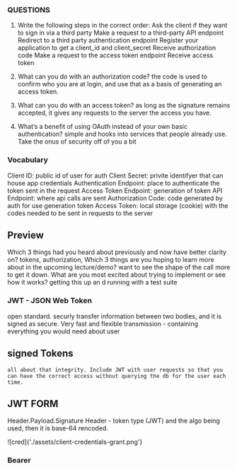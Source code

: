 

### QUESTIONS

1. Write the following steps in the correct order:
    Ask the client if they want to sign in via a third party
    Make a request to a third-party API endpoint
    Redirect to a third party authentication endpoint
    Register your application to get a client_id and client_secret
    Receive authorization code
    Make a request to the access token endpoint
    Receive access token
 

2. What can you do with an authorization code?
    the code is used to confirm who you are at login, and use that as a basis of generating an access token. 

3. What can you do with an access token?
    as long as the signature remains accepted, it gives any requests to the server the access you have. 

4. What’s a benefit of using OAuth instead of your own basic authentication?
    simple and hooks into services that people already use. Take the onus of security off of you a bit

### Vocabulary

Client ID: public id of user for auth
Client Secret: privite identifyer that can house app credentials
Authentication Endpoint: place to authenticate the token sent in the request
Access Token Endpoint: generation of token
API Endpoint: where api calls are sent
Authorization Code: code generated by auth for use generation token
Access Token: local storage (cookie) with the codes needed to be sent in requests to the server

## Preview

Which 3 things had you heard about previously and now have better clarity on?
    tokens, authorization, 
Which 3 things are you hoping to learn more about in the upcoming lecture/demo?
    want to see the shape of the call more to get it down. 
What are you most excited about trying to implement or see how it works?
    getting this up an d running with a test suite


### JWT - JSON Web Token

  open standard. securly transfer information between two bodies, and it is signed as secure. Very fast and flexible transmission - containing everything you would need about user

## signed Tokens
    all about that integrity. Include JWT with user requests so that you can have the correct access without querying the db for the user each time. 

## JWT FORM

Header.Payload.Signature
    Header - token type (JWT) and the algo being used, then it is base-64 rencoded.


![cred]{'./assets/client-credentials-grant.png'}


### Bearer

